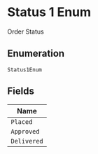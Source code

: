 
# Status 1 Enum

Order Status

## Enumeration

`Status1Enum`

## Fields

| Name |
|  --- |
| `Placed` |
| `Approved` |
| `Delivered` |

